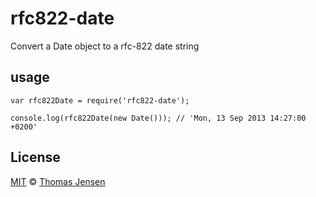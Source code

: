 # rfc822-date

Convert a Date object to a rfc-822 date string

## usage

	var rfc822Date = require('rfc822-date');

	console.log(rfc822Date(new Date())); // 'Mon, 13 Sep 2013 14:27:00 +0200'

## License

[MIT](http://opensource.org/licenses/MIT) © [Thomas Jensen](http://tjconcept.dk)